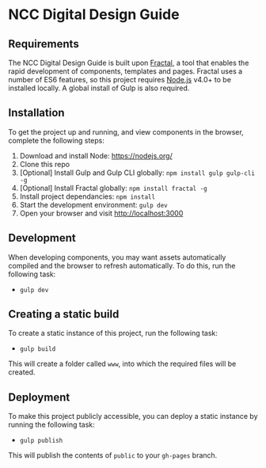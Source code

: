 # NCC Digital Design Guide

## Requirements
The NCC Digital Design Guide is built upon [Fractal](https://github.com/frctl/fractal), a tool that enables the rapid development of components, templates and pages. Fractal uses a number of ES6 features, so this project requires [Node.js](https://nodejs.org/) v4.0+ to be installed locally. A global install of Gulp is also required.

## Installation
To get the project up and running, and view components in the browser, complete the following steps:

1. Download and install Node: <https://nodejs.org/>
2. Clone this repo
3. [Optional] Install Gulp and Gulp CLI globally: `npm install gulp gulp-cli -g`
4. [Optional] Install Fractal globally: `npm install fractal -g`
5. Install project dependancies: `npm install`
6. Start the development environment: `gulp dev`
7. Open your browser and visit <http://localhost:3000>

## Development
When developing components, you may want assets automatically compiled and the browser to refresh automatically. To do this, run the following task:

* `gulp dev`

## Creating a static build
To create a static instance of this project, run the following task:

* `gulp build`

This will create a folder called `www`, into which the required files will be created.

## Deployment
To make this project publicly accessible, you can deploy a static instance by running the following task:

* `gulp publish`

This will publish the contents of `public` to your `gh-pages` branch.